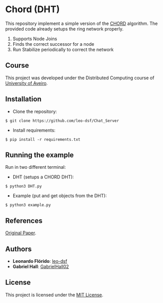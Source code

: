 # Chord (DHT)

This repository implement a simple version of the [CHORD](https://en.wikipedia.org/wiki/Chord_(peer-to-peer)) algorithm.
The provided code already setups the ring network properly.
1. Supports Node Joins
2. Finds the correct successor for a node
3. Run Stabilize periodically to correct the network

## Course
This project was developed under the Distributed Computing course of [University of Aveiro](https://www.ua.pt/).

## Installation
* Clone the repository:
```console
$ git clone https://github.com/leo-dsf/Chat_Server
```
* Install requirements:
```console
$ pip install -r requirements.txt
```

## Running the example
Run in two different terminal:
* DHT (setups a CHORD DHT):
```console
$ python3 DHT.py
```
* Example (put and get objects from the DHT):
```console
$ python3 example.py
```

## References
[Original Paper](https://pdos.csail.mit.edu/papers/ton:chord/paper-ton.pdf).

## Authors
* **Leonardo Flórido**: [leo-dsf](https://github.com/leo-dsf)
* **Gabriel Hall**: [GabrielHall02](https://github.com/GabrielHall02)

## License
This project is licensed under the [MIT License](LICENSE).